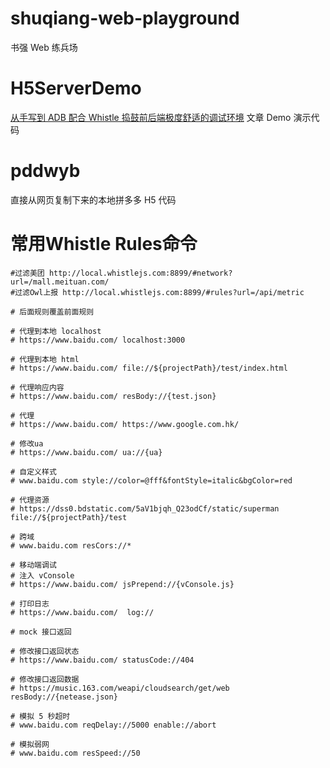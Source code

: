 # shuqiang-web-playground
书强 Web 练兵场

# H5ServerDemo

[从手写到 ADB 配合 Whistle 捣鼓前后端极度舒适的调试环境](https://juejin.cn/post/7172575173961334797) 文章 Demo 演示代码

# pddwyb

直接从网页复制下来的本地拼多多 H5 代码

# 常用Whistle Rules命令

```
#过滤美团 http://local.whistlejs.com:8899/#network?url=/mall.meituan.com/
#过滤Owl上报 http://local.whistlejs.com:8899/#rules?url=/api/metric

# 后面规则覆盖前面规则

# 代理到本地 localhost
# https://www.baidu.com/ localhost:3000

# 代理到本地 html
# https://www.baidu.com/ file://${projectPath}/test/index.html

# 代理响应内容
# https://www.baidu.com/ resBody://{test.json}

# 代理
# https://www.baidu.com/ https://www.google.com.hk/

# 修改ua
# https://www.baidu.com/ ua://{ua}

# 自定义样式
# www.baidu.com style://color=@fff&fontStyle=italic&bgColor=red

# 代理资源
# https://dss0.bdstatic.com/5aV1bjqh_Q23odCf/static/superman file://${projectPath}/test

# 跨域
# www.baidu.com resCors://*

# 移动端调试
# 注入 vConsole
# https://www.baidu.com/ jsPrepend://{vConsole.js}

# 打印日志
# https://www.baidu.com/  log://

# mock 接口返回

# 修改接口返回状态
# https://www.baidu.com/ statusCode://404

# 修改接口返回数据
# https://music.163.com/weapi/cloudsearch/get/web resBody://{netease.json}

# 模拟 5 秒超时
# www.baidu.com reqDelay://5000 enable://abort

# 模拟弱网
# www.baidu.com resSpeed://50
```